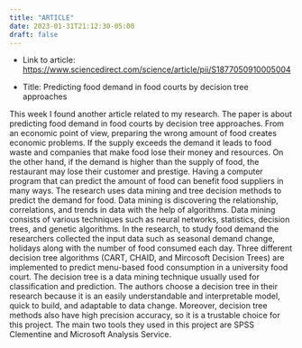 ```yaml
---
title: "ARTICLE"
date: 2023-01-31T21:12:30-05:00
draft: false
---
```


- Link to article: https://www.sciencedirect.com/science/article/pii/S1877050910005004

- Title: Predicting food demand in food courts by decision tree approaches

This week I found another article related to my research. The paper is about predicting food demand in food courts by decision tree approaches. From an economic point of view, preparing the wrong amount of food creates economic problems. If the supply exceeds the demand it leads to food waste and companies that make food lose their money and resources. On the other hand, if the demand is higher than the supply of food, the restaurant may lose their customer and prestige. Having a computer program that can predict the amount of food can benefit food suppliers in many ways. The research uses data mining and tree decision methods to predict the demand for food. Data mining is discovering the relationship, correlations, and trends in data with the help of algorithms. Data mining consists of various techniques such as neural networks, statistics, decision trees, and genetic algorithms. In the research, to study food demand the researchers collected the input data such as seasonal demand change, holidays along with the number of food consumed each day. Three different decision tree algorithms (CART, CHAID, and Mircosoft Decision Trees) are implemented to predict menu-based food consumption in a university food court. The decision tree is a data mining technique usually used for classification and prediction. The authors choose a decision tree in their research because it is an easily understandable and interpretable model, quick to build, and adaptable to data change. Moreover, decision tree methods also have high precision accuracy, so it is a trustable choice for this project. The main two tools they used in this project are SPSS Clementine and Microsoft Analysis Service. 